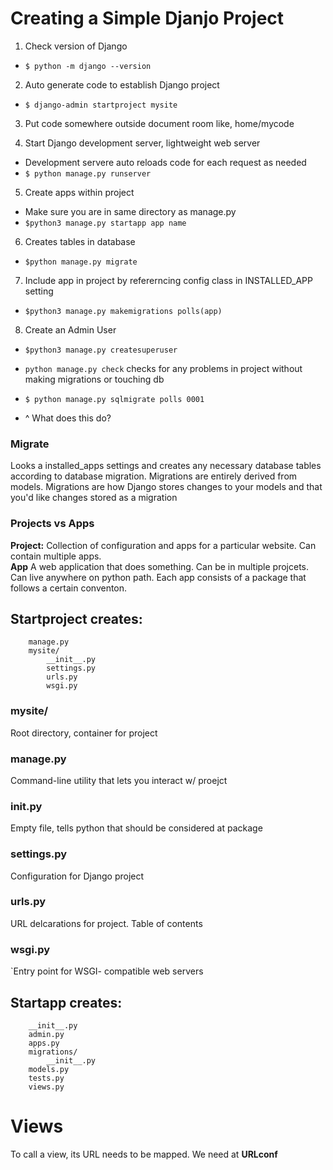 # Creating a Simple Djanjo Project 

1. Check version of Django 
- `$ python -m django --version` 

2. Auto generate code to establish Django project 
- `$ django-admin startproject mysite` 

3. Put code somewhere outside document room like, home/mycode

4. Start Django development server, lightweight web server 
- Development servere auto reloads code for each request as needed
- `$ python manage.py runserver`

5. Create apps within project
-  Make sure you are in same directory as manage.py
- `$python3 manage.py startapp app name`

6. Creates tables in database
- `$python manage.py migrate`

7. Include app in project by refererncing config class in INSTALLED_APP setting 
- `$python3 manage.py makemigrations polls(app)`

8. Create an Admin User
- `$python3 manage.py createsuperuser`


- `python manage.py check` checks for any problems in project without making migrations or touching db

- `$ python manage.py sqlmigrate polls 0001`
- ^ What does this do?

### Migrate 
Looks a installed_apps settings and creates any necessary database tables according to database migration. 
Migrations are entirely derived from models. 
Migrations are how Django stores changes to your models and that you'd like changes stored as a migration

### Projects vs Apps 
**Project:** Collection of configuration and apps for a particular website. Can contain multiple apps. <br>
**App** A web application that does something. Can be in multiple projcets. Can live anywhere on python path. Each app consists of a package that follows a certain conventon. 

## Startproject creates:

```mysite/
    manage.py
    mysite/
        __init__.py
        settings.py
        urls.py
        wsgi.py
```

### mysite/ 
Root directory, container for project 
### manage.py 
Command-line utility that lets you interact w/ proejct 
### __init__.py
Empty file, tells python that should be considered at package
### settings.py 
Configuration for Django project
### urls.py 
URL delcarations for project. Table of contents 
### wsgi.py
`Entry point for WSGI- compatible web servers


## Startapp creates:
```polls/
    __init__.py
    admin.py
    apps.py
    migrations/
        __init__.py
    models.py
    tests.py
    views.py
```

  
# Views 
To call a view, its URL needs to be mapped. We need at **URLconf**


